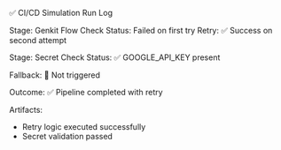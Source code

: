 
✅ CI/CD Simulation Run Log

Stage: Genkit Flow Check
Status: Failed on first try
Retry: ✅ Success on second attempt

Stage: Secret Check
Status: ✅ GOOGLE_API_KEY present

Fallback: 🔕 Not triggered

Outcome: ✅ Pipeline completed with retry

Artifacts:
- Retry logic executed successfully
- Secret validation passed
